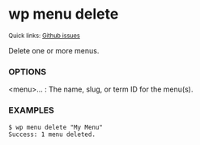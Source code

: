 # wp menu delete

<small>Quick links: <a href="https://github.com/wp-cli/wp-cli/issues?q=is%3Aopen+label%3Acommand%3Amenu-delete+sort%3Aupdated-desc">Github issues</a></small>

Delete one or more menus.

### OPTIONS

&lt;menu&gt;...
: The name, slug, or term ID for the menu(s).

### EXAMPLES

    $ wp menu delete "My Menu"
    Success: 1 menu deleted.



